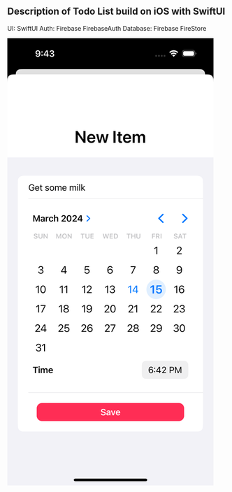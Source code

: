 ## Description of Todo List build on iOS with SwiftUI

UI: SwiftUI
Auth: Firebase FirebaseAuth
Database: Firebase FireStore

![Alt text](https://github.com/rizkysiregar/MyiOSTodoList/blob/main/photo/add-newl-list.png)
